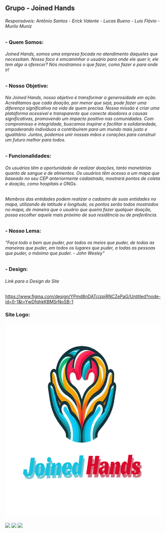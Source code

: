 ## Grupo - Joined Hands

###### Responsáveis: Antônio Santos - Erick Valente - Lucas Bueno - Luis Flávio - Murilo Muniz

### - **Quem Somos:**

###### Joined Hands, somos uma empresa focada no atendimento daqueles que necessitam. Nosso foco é emcaminhar o usuário para onde ele quer ir, ele tem algo a oferecer? Nós mostramos o que fazer, como fazer e para onde ir!

### - **Nosso Objetivo:**

 ###### Na Joined Hands, nosso objetivo é transformar a generosidade em ação. Acreditamos que cada doação, por menor que seja, pode fazer uma diferença significativa na vida de quem precisa. Nossa missão é criar uma plataforma acessível e transparente que conecte doadores a causas significativas, promovendo um impacto positivo nas comunidades. Com compromisso e integridade, buscamos inspirar e facilitar a solidariedade, empoderando indivíduos a contribuírem para um mundo mais justo e igualitário. Juntos, podemos unir nossas mãos e corações para construir um futuro melhor para todos.

### - **Funcionalidades:**

###### Os usuários têm a oportunidade de realizar doações, tanto monetárias quanto de sangue e de alimentos. Os usuários têm acesso a um mapa que baseado no seu CEP anteriormente cadastrado, mostrará pontos de coleta e doação, como hospitais e ONGs. 

###### Membros das entidades podem realizar o cadastro de suas entidades no mapa, utilizando de latitude e longitude, os pontos serão todos mostrados no mapa, de maneira que o usuário que queira fazer qualquer doação, possa escolher aquele mais próximo de sua residência ou de preferência.

 ### - **Nosso Lema:**

###### *"Faça todo o bem que puder, por todos os meios que puder, de todas as maneiras que puder, em todos os lugares que puder, a todas as pessoas que puder, o máximo que puder. - John Wesley"*

### - **Design:**

###### Link para o Design do Site

https://www.figma.com/design/YPmd8nDATcjzpjRNCZePaG/Untitled?node-id=0-1&t=YwDfqhkKBMSrNoSB-1

### Site Logo:

<img src="docs/imgs/Joined Hands_Logo.png" alt="Descrição da Imagem" width="765" height="625">

<img src="https://img.shields.io/badge/HTML5-E34F26?style=for-the-badge&logo=html5&logoColor=white" /> <img src="https://img.shields.io/badge/CSS-239120?style=for-the-badge&logo=css3&logoColor=white" /> <img src="https://img.shields.io/badge/Javascript-323330?style=for-the-badge&logo=javascript&logoColor=F7DF1E" />
